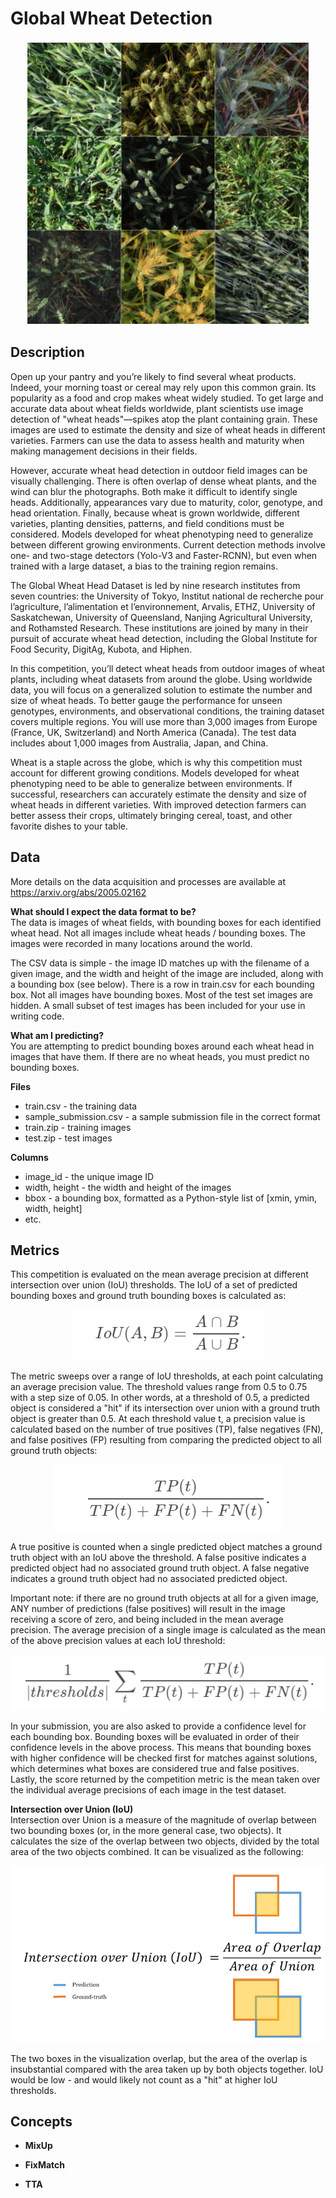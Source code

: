 # Global Wheat Detection
<p align="center"><img src="desc.png" /></p>

## Description
Open up your pantry and you’re likely to find several wheat products. Indeed, your morning toast or cereal may rely upon this common grain. Its popularity as a food and crop makes wheat widely studied. To get large and accurate data about wheat fields worldwide, plant scientists use image detection of "wheat heads"—spikes atop the plant containing grain. These images are used to estimate the density and size of wheat heads in different varieties. Farmers can use the data to assess health and maturity when making management decisions in their fields.

However, accurate wheat head detection in outdoor field images can be visually challenging. There is often overlap of dense wheat plants, and the wind can blur the photographs. Both make it difficult to identify single heads. Additionally, appearances vary due to maturity, color, genotype, and head orientation. Finally, because wheat is grown worldwide, different varieties, planting densities, patterns, and field conditions must be considered. Models developed for wheat phenotyping need to generalize between different growing environments. Current detection methods involve one- and two-stage detectors (Yolo-V3 and Faster-RCNN), but even when trained with a large dataset, a bias to the training region remains.

The Global Wheat Head Dataset is led by nine research institutes from seven countries: the University of Tokyo, Institut national de recherche pour l’agriculture, l’alimentation et l’environnement, Arvalis, ETHZ, University of Saskatchewan, University of Queensland, Nanjing Agricultural University, and Rothamsted Research. These institutions are joined by many in their pursuit of accurate wheat head detection, including the Global Institute for Food Security, DigitAg, Kubota, and Hiphen.

In this competition, you’ll detect wheat heads from outdoor images of wheat plants, including wheat datasets from around the globe. Using worldwide data, you will focus on a generalized solution to estimate the number and size of wheat heads. To better gauge the performance for unseen genotypes, environments, and observational conditions, the training dataset covers multiple regions. You will use more than 3,000 images from Europe (France, UK, Switzerland) and North America (Canada). The test data includes about 1,000 images from Australia, Japan, and China.

Wheat is a staple across the globe, which is why this competition must account for different growing conditions. Models developed for wheat phenotyping need to be able to generalize between environments. If successful, researchers can accurately estimate the density and size of wheat heads in different varieties. With improved detection farmers can better assess their crops, ultimately bringing cereal, toast, and other favorite dishes to your table.

## Data
More details on the data acquisition and processes are available at https://arxiv.org/abs/2005.02162

**What should I expect the data format to be?**\
The data is images of wheat fields, with bounding boxes for each identified wheat head. Not all images include wheat heads / bounding boxes. The images were recorded in many locations around the world.

The CSV data is simple - the image ID matches up with the filename of a given image, and the width and height of the image are included, along with a bounding box (see below). There is a row in train.csv for each bounding box. Not all images have bounding boxes.
Most of the test set images are hidden. A small subset of test images has been included for your use in writing code.

**What am I predicting?**\
You are attempting to predict bounding boxes around each wheat head in images that have them. If there are no wheat heads, you must predict no bounding boxes.

**Files**
* train.csv - the training data
* sample_submission.csv - a sample submission file in the correct format
* train.zip - training images
* test.zip - test images

**Columns**
* image_id - the unique image ID
* width, height - the width and height of the images
* bbox - a bounding box, formatted as a Python-style list of [xmin, ymin, width, height]
* etc.

## Metrics
This competition is evaluated on the mean average precision at different intersection over union (IoU) thresholds. The IoU of a set of predicted bounding boxes and ground truth bounding boxes is calculated as:
<p align="center"><img src="m1.png" /></p>

The metric sweeps over a range of IoU thresholds, at each point calculating an average precision value. The threshold values range from 0.5 to 0.75 with a step size of 0.05. In other words, at a threshold of 0.5, a predicted object is considered a "hit" if its intersection over union with a ground truth object is greater than 0.5.
At each threshold value t, a precision value is calculated based on the number of true positives (TP), false negatives (FN), and false positives (FP) resulting from comparing the predicted object to all ground truth objects:
<p align="center"><img src="m2.png" /></p>

A true positive is counted when a single predicted object matches a ground truth object with an IoU above the threshold. A false positive indicates a predicted object had no associated ground truth object. A false negative indicates a ground truth object had no associated predicted object.

Important note: if there are no ground truth objects at all for a given image, ANY number of predictions (false positives) will result in the image receiving a score of zero, and being included in the mean average precision.
The average precision of a single image is calculated as the mean of the above precision values at each IoU threshold:
<p align="center"><img src="m3.png" /></p>

In your submission, you are also asked to provide a confidence level for each bounding box. Bounding boxes will be evaluated in order of their confidence levels in the above process. This means that bounding boxes with higher confidence will be checked first for matches against solutions, which determines what boxes are considered true and false positives.
Lastly, the score returned by the competition metric is the mean taken over the individual average precisions of each image in the test dataset.

**Intersection over Union (IoU)**\
Intersection over Union is a measure of the magnitude of overlap between two bounding boxes (or, in the more general case, two objects). It calculates the size of the overlap between two objects, divided by the total area of the two objects combined.
It can be visualized as the following:
<p align="center"><img src="m4.png" /></p>
The two boxes in the visualization overlap, but the area of the overlap is insubstantial compared with the area taken up by both objects together. IoU would be low - and would likely not count as a "hit" at higher IoU thresholds.


## Concepts
* **MixUp**

* **FixMatch**

* **TTA**
